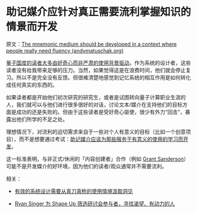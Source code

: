 # 助记媒介应针对真正需要流利掌握知识的情景而开发

原文：[The mnemonic medium should be developed in a context where people really need fluency (andymatuschak.org)](https://notes.andymatuschak.org/zLVJdDJ7jahsFYfTRU7LKbxsMYdpZWUbKB6)

[量子国度的读者大多由好奇心而非严肃的使用背景驱动](https://notes.andymatuschak.org/z2H5RGWnopXncUwLjHA83hhB2vw57sr7MVDe)。作为系统的设计者，这些读者没有给我带来足够的压力。当然，如果觉得这是在浪费时间，他们就会停止复习。所以不是完全没有反馈。但很难清楚地感觉到记忆系统的相互作用是如何转化成任何真实的东西的。

如果读者都是开始他们初次研究的研究生，或者是试图转向量子计算职业生涯的人，我们就可以与他们进行很多很好的对话，讨论文本/媒介在支持他们的目标方面是成功的还是失败的。但由于这些读者是受好奇心驱使，很少有外力“回击”，暴露出他们所学的不足之处。

理想情况下，对流利的迫切需求来自于一些对个人有意义的目标（比如一个创意项目），而不是想要通过考试：[助记媒介应该为那些服务于有意义的使用的学习而开发](https://notes.andymatuschak.org/zaChVThdkmrnkr3mHEe7U61CP5QzorRFvKeC)。

这一标准表明，与非正式/休闲的「内容创建者」合作（例如 [Grant Sanderson](https://notes.andymatuschak.org/z85PiaMmkorcaUaKukXLyhR7bn7GhVeo22h8T)）可能不是开发媒介的好环境，因为他们的读者/观众通常并不需要流利。

相关：

- [有效的系统设计需要从真刀真枪的使用情境汲取洞见](https://notes.andymatuschak.org/z3H98n8DGZmu8XArqHZVsckyWvbTe8wK4kAt2)

- [Ryan Singer 为 Shape Up 筛选研讨会参与者，寻找渴望、有动力的人](https://notes.andymatuschak.org/z2TeFK6F9LL5298ub6K2D9CoaAdWGVAPJiaao)